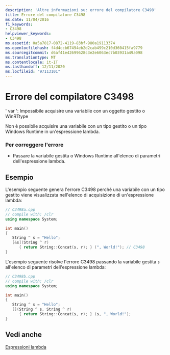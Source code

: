 ```yaml
---
description: 'Altre informazioni su: errore del compilatore C3498'
title: Errore del compilatore C3498
ms.date: 11/04/2016
f1_keywords:
- C3498
helpviewer_keywords:
- C3498
ms.assetid: 0a5a7817-0872-4119-83bf-980a19113374
ms.openlocfilehash: f4d4ccb67494eb2d2cab499c210d360415fa9779
ms.sourcegitcommit: d6af41e42699628c3e2e6063ec7b03931a49a098
ms.translationtype: MT
ms.contentlocale: it-IT
ms.lasthandoff: 12/11/2020
ms.locfileid: "97113101"
---
```

# <a name="compiler-error-c3498"></a>Errore del compilatore C3498

' var ': Impossibile acquisire una variabile con un oggetto gestito o WinRTtype

Non è possibile acquisire una variabile con un tipo gestito o un tipo Windows Runtime in un'espressione lambda.

### <a name="to-correct-this-error"></a>Per correggere l'errore

- Passare la variabile gestita o Windows Runtime all'elenco di parametri dell'espressione lambda.

## <a name="examples"></a>Esempio

L'esempio seguente genera l'errore C3498 perché una variabile con un tipo gestito viene visualizzata nell'elenco di acquisizione di un'espressione lambda:

```cpp
// C3498a.cpp
// compile with: /clr
using namespace System;

int main()
{
   String ^ s = "Hello";
   [&s](String ^ r)
      { return String::Concat(s, r); } (", World!"); // C3498
}
```

L'esempio seguente risolve l'errore C3498 passando la variabile gestita `s` all'elenco di parametri dell'espressione lambda:

```cpp
// C3498b.cpp
// compile with: /clr
using namespace System;

int main()
{
   String ^ s = "Hello";
   [](String ^ s, String ^ r)
      { return String::Concat(s, r); } (s, ", World!");
}
```

## <a name="see-also"></a>Vedi anche

[Espressioni lambda](../../cpp/lambda-expressions-in-cpp.md)
